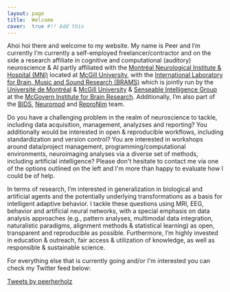 ```yaml
---
layout: page
title:  Welcome
cover:  true #!! Add this
---
```


Ahoi hoi there and welcome to my website. My name is Peer and I’m currently  I’m currently a self-employed freelancer/contractor and on the side a research affiliate in cognitive and computational (auditory) neuroscience \& AI partly affiliated with the [Montréal Neurological Institute & Hospital (MNI)](https://www.mcgill.ca/neuro/) located at [McGill University](https://www.mcgill.ca/), with the [International Laboratory for Brain, Music and Sound Research (BRAMS)](https://www.brams.org/en/) which is jointly run by the [Université de Montréal](https://www.umontreal.ca/) & [McGill University](https://www.mcgill.ca/) & [Senseable Intelligence Group](https://sensein.group/) at the [McGovern Institute for Brain Research](https://mcgovern.mit.edu/). Additionally, I’m also part of the [BIDS](https://bids-specification.readthedocs.io/en/stable/index.html), [Neuromod](https://www.cneuromod.ca/) and [ReproNim](https://www.repronim.org/) team.

Do you have a challenging problem in the realm of neuroscience to tackle, including data acquisition, management, analyzses and reporting? You additionally would be interested in open & reproducible workflows, including standardization and version control? You are interested in workshops around data/project management, programming/computational environments, neuroimaging analyses via a diverse set of methods, including artificial intelligence? Please don't hesitate to contact me via one of the options outlined on the left and I'm more than happy to evaluate how I could be of help. 

In terms of research, I’m interested in generalization in biological and artificial agents and the potentially underlying transformations as a basis for intelligent adaptive behavior. I tackle these questions using MRI, EEG, behavior and artificial neural networks, with a special emphasis on data analysis approaches (e.g., pattern analyses, multimodal data integration, naturalistic paradigms, alignment methods & statistical learning) as open, transparent and reproducible as possible. Furthermore, I’m highly invested in education & outreach, fair access & utilization of knowledge, as well as
responsible & sustainable science.

For everything else that is currently going and/or I'm interested you can check my Twitter feed below:

<a class="twitter-timeline" data-width="440" data-theme="light" href="https://twitter.com/peerherholz?ref_src=twsrc%5Etfw">Tweets by peerherholz</a> <script async src="https://platform.twitter.com/widgets.js" charset="utf-8"></script>

